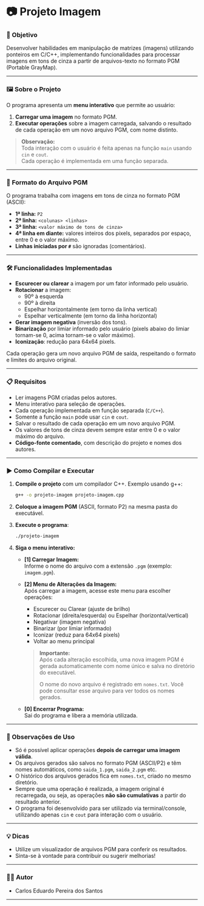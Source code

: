 # 📷 Projeto Imagem


### 🎯 Objetivo

Desenvolver habilidades em manipulação de matrizes (imagens) utilizando ponteiros em C/C++, implementando funcionalidades para processar imagens em tons de cinza a partir de arquivos-texto no formato PGM (Portable GrayMap).

---

### 🖼️ Sobre o Projeto

O programa apresenta um **menu interativo** que permite ao usuário:

1. **Carregar uma imagem** no formato PGM.
2. **Executar operações** sobre a imagem carregada, salvando o resultado de cada operação em um novo arquivo PGM, com nome distinto.

> **Observação:**  
> Toda interação com o usuário é feita apenas na função `main` usando `cin` e `cout`.  
> Cada operação é implementada em uma função separada.

---

### 📑 Formato do Arquivo PGM

O programa trabalha com imagens em tons de cinza no formato PGM (ASCII):

- **1ª linha:** `P2`
- **2ª linha:** `<colunas> <linhas>`
- **3ª linha:** `<valor máximo de tons de cinza>`
- **4ª linha em diante:** valores inteiros dos pixels, separados por espaço, entre 0 e o valor máximo.
- **Linhas iniciadas por `#`** são ignoradas (comentários).

---

### 🛠️ Funcionalidades Implementadas

- **Escurecer ou clarear** a imagem por um fator informado pelo usuário.
- **Rotacionar** a imagem:
  - 90º à esquerda
  - 90º à direita
  - Espelhar horizontalmente (em torno da linha vertical)
  - Espelhar verticalmente (em torno da linha horizontal)
- **Gerar imagem negativa** (inversão dos tons).
- **Binarização** por limiar informado pelo usuário (pixels abaixo do limiar tornam-se 0, acima tornam-se o valor máximo).
- **Iconização**: redução para 64x64 pixels.

Cada operação gera um novo arquivo PGM de saída, respeitando o formato e limites do arquivo original.

---

### 📋 Requisitos

- Ler imagens PGM criadas pelos autores.
- Menu interativo para seleção de operações.
- Cada operação implementada em função separada (`C/C++`).
- Somente a função `main` pode usar `cin` e `cout`.
- Salvar o resultado de cada operação em um novo arquivo PGM.
- Os valores de tons de cinza devem sempre estar entre 0 e o valor máximo do arquivo.
- **Código-fonte comentado**, com descrição do projeto e nomes dos autores.

---

### ▶️ Como Compilar e Executar

1. **Compile o projeto** com um compilador C++. Exemplo usando g++:
   ```sh
   g++ -o projeto-imagem projeto-imagem.cpp
   ```

2. **Coloque a imagem PGM** (ASCII, formato P2) na mesma pasta do executável.

3. **Execute o programa**:
   ```sh
   ./projeto-imagem
   ```

4. **Siga o menu interativo:**

   - **[1] Carregar Imagem:**  
     Informe o nome do arquivo com a extensão `.pgm` (exemplo: `imagem.pgm`).
   - **[2] Menu de Alterações da Imagem:**  
     Após carregar a imagem, acesse este menu para escolher operações:
     - Escurecer ou Clarear (ajuste de brilho)
     - Rotacionar (direita/esquerda) ou Espelhar (horizontal/vertical)
     - Negativar (imagem negativa)
     - Binarizar (por limiar informado)
     - Iconizar (reduz para 64x64 pixels)
     - Voltar ao menu principal

     > **Importante:**  
     > Após cada alteração escolhida, uma nova imagem PGM é gerada automaticamente com nome único e salva no diretório do executável.
     >  
     > O nome do novo arquivo é registrado em `nomes.txt`. Você pode consultar esse arquivo para ver todos os nomes gerados.

   - **[0] Encerrar Programa:**  
     Sai do programa e libera a memória utilizada.

---

### 📝 Observações de Uso

- Só é possível aplicar operações **depois de carregar uma imagem válida**.
- Os arquivos gerados são salvos no formato PGM (ASCII/P2) e têm nomes automáticos, como `saida_1.pgm`, `saida_2.pgm` etc.
- O histórico dos arquivos gerados fica em `nomes.txt`, criado no mesmo diretório.
- Sempre que uma operação é realizada, a imagem original é recarregada, ou seja, as operações **não são cumulativas** a partir do resultado anterior.
- O programa foi desenvolvido para ser utilizado via terminal/console, utilizando apenas `cin` e `cout` para interação com o usuário.

---

### 💡 Dicas

- Utilize um visualizador de arquivos PGM para conferir os resultados.
- Sinta-se à vontade para contribuir ou sugerir melhorias!

---

### 👨‍💻 Autor

- Carlos Eduardo Pereira dos Santos

---
